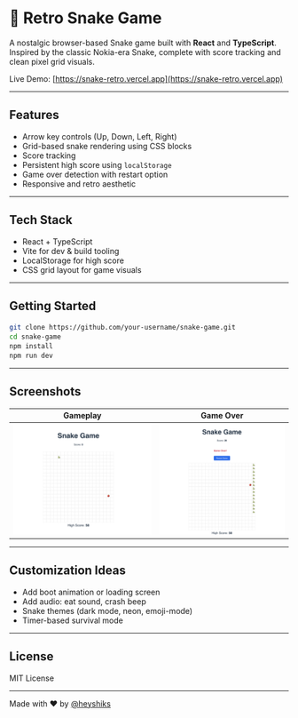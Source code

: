 # 🐍 Retro Snake Game

A nostalgic browser-based Snake game built with **React** and **TypeScript**. Inspired by the classic Nokia-era Snake, complete with score tracking and clean pixel grid visuals.

Live Demo: [https://snake-retro.vercel.app](https://snake-retro.vercel.app)

---

## Features

- Arrow key controls (Up, Down, Left, Right)
- Grid-based snake rendering using CSS blocks
- Score tracking
- Persistent high score using `localStorage`
- Game over detection with restart option
- Responsive and retro aesthetic

---

## Tech Stack

- React + TypeScript
- Vite for dev & build tooling
- LocalStorage for high score
- CSS grid layout for game visuals

---

## Getting Started

```bash
git clone https://github.com/your-username/snake-game.git
cd snake-game
npm install
npm run dev
```

---

## Screenshots

| Gameplay | Game Over |
|----------|-----------|
| ![Gameplay](gameplay.png) | ![Game Over](gameover.png) |

---

## Customization Ideas

- Add boot animation or loading screen
- Add audio: eat sound, crash beep
- Snake themes (dark mode, neon, emoji-mode)
- Timer-based survival mode

---

## License

MIT License

---

Made with ❤️ by [@heyshiks](https://github.com/heyshiks)
